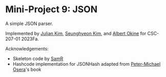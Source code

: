 Mini-Project 9: JSON
====================

A simple JSON parser.

Implemented by [Julian Kim](https://github.com/eoyoa), [Seunghyeon Kim](https://github.com/seunghk1206), and [Albert Okine](https://github.com/okinealb) for CSC-207-01 2023Fa.

Acknowledgements:

* Skeleton code by [SamR](https://github.com/rebelsky)
* Hashcode implementation for JSONHash adapted from [Peter-Michael Osera](https://github.com/psosera)'s book
